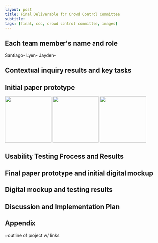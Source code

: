 ```yaml
---
layout: post
title: Final Deliverable for Crowd Control Committee
subtitle: 
tags: [final, ccc, crowd control committee, images]
---
```


## Each team member's name and role
Santiago- 
Lynn-
Jayden-

## Contextual inquiry results and key tasks

## Initial paper prototype
 <img src="https://user-images.githubusercontent.com/90795393/160909179-26d7530e-ea1b-4dcf-8313-1b4bffa14f2e.JPG" alt="" width="150"/> 
    
 <img src="https://user-images.githubusercontent.com/90795393/160909191-87b29674-8cda-4042-9d49-c60002365f08.JPG" alt="" width="150"/>
    
  <img src="https://user-images.githubusercontent.com/90795393/160909201-ea371e4d-877f-479d-a31a-29f0a9a35e36.JPG" alt="" width="150"/>




## Usability Testing Process and Results

## Final paper prototype and initial digital mockup 

## Digital mockup and testing results

## Discussion and Implementation Plan

## Appendix
~outline of project w/ links

   




